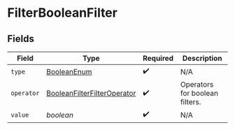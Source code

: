 # FilterBooleanFilter


## Fields

| Field                                                                                 | Type                                                                                  | Required                                                                              | Description                                                                           |
| ------------------------------------------------------------------------------------- | ------------------------------------------------------------------------------------- | ------------------------------------------------------------------------------------- | ------------------------------------------------------------------------------------- |
| `type`                                                                                | [BooleanEnum](../../models/components/BooleanEnum.md)                                 | :heavy_check_mark:                                                                    | N/A                                                                                   |
| `operator`                                                                            | [BooleanFilterFilterOperator](../../models/components/BooleanFilterFilterOperator.md) | :heavy_check_mark:                                                                    | Operators for boolean filters.                                                        |
| `value`                                                                               | *boolean*                                                                             | :heavy_check_mark:                                                                    | N/A                                                                                   |